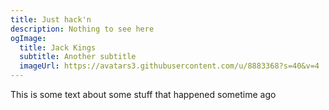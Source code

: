 ```yaml
---
title: Just hack'n
description: Nothing to see here
ogImage:
  title: Jack Kings
  subtitle: Another subtitle
  imageUrl: https://avatars3.githubusercontent.com/u/8883368?s=40&v=4
---
```


This is some text about some stuff that happened sometime ago
